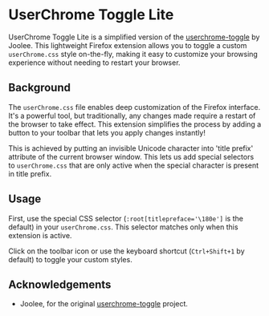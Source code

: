 # UserChrome Toggle Lite

UserChrome Toggle Lite is a simplified version of the [userchrome-toggle](https://github.com/Joolee/userchrome-toggle/) by Joolee. This lightweight Firefox extension allows you to toggle a custom `userChrome.css` style on-the-fly, making it easy to customize your browsing experience without needing to restart your browser.

## Background

The `userChrome.css` file enables deep customization of the Firefox interface. It's a powerful tool, but traditionally, any changes made require a restart of the browser to take effect. This extension simplifies the process by adding a button to your toolbar that lets you apply changes instantly!

This is achieved by putting an invisible Unicode character into 'title prefix' attribute of the current browser window. This lets us add special selectors to `userChrome.css` that are only active when the special character is present in title prefix.

## Usage

First, use the special CSS selector (`:root[titlepreface='\180e']` is the default) in your `userChrome.css`. This selector matches only when this extension is active.

Click on the toolbar icon or use the keyboard shortcut (`Ctrl+Shift+1` by default) to toggle your custom styles.

## Acknowledgements

- Joolee, for the original [userchrome-toggle](https://github.com/Joolee/userchrome-toggle/) project.
